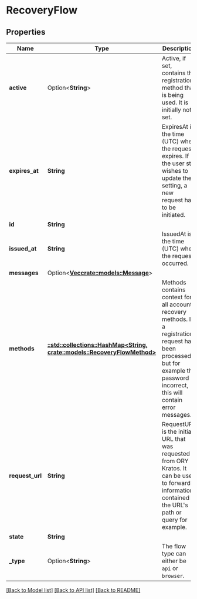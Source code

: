 # RecoveryFlow

## Properties

Name | Type | Description | Notes
------------ | ------------- | ------------- | -------------
**active** | Option<**String**> | Active, if set, contains the registration method that is being used. It is initially not set. | [optional]
**expires_at** | **String** | ExpiresAt is the time (UTC) when the request expires. If the user still wishes to update the setting, a new request has to be initiated. | 
**id** | **String** |  | 
**issued_at** | **String** | IssuedAt is the time (UTC) when the request occurred. | 
**messages** | Option<[**Vec<crate::models::Message>**](Message.md)> |  | [optional]
**methods** | [**::std::collections::HashMap<String, crate::models::RecoveryFlowMethod>**](recoveryFlowMethod.md) | Methods contains context for all account recovery methods. If a registration request has been processed, but for example the password is incorrect, this will contain error messages. | 
**request_url** | **String** | RequestURL is the initial URL that was requested from ORY Kratos. It can be used to forward information contained in the URL's path or query for example. | 
**state** | **String** |  | 
**_type** | Option<**String**> | The flow type can either be `api` or `browser`. | [optional]

[[Back to Model list]](../README.md#documentation-for-models) [[Back to API list]](../README.md#documentation-for-api-endpoints) [[Back to README]](../README.md)


